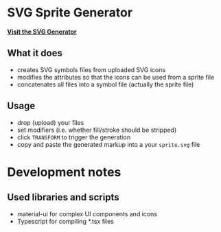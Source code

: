 # SVG Sprite Generator

**[Visit the SVG Generator](https://svg-sprite-generator.vercel.app/)**

## What it does

 - creates SVG symbols files from uploaded SVG icons
 - modifies the attributes so that the icons can be used from a sprite file
 - concatenates all files into a symbol file (actually the sprite file)

## Usage

 - drop (upload) your files
 - set modifiers (i.e. whether fill/stroke should be stripped)
 - click `TRANSFORM` to trigger the generation
 - copy and paste the generated markup into a your `sprite.svg` file

# Development notes

## Used libraries and scripts

 - material-ui for complex UI components and icons
 - Typescript for compiling *.tsx files

